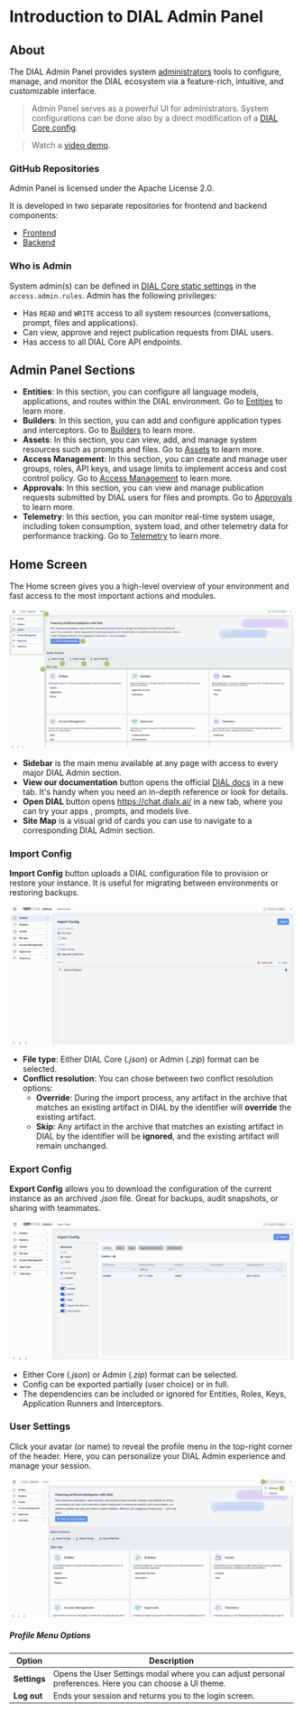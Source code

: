 # Introduction to DIAL Admin Panel

## About

The DIAL Admin Panel provides system [administrators](#who-is-admin) tools to configure, manage, and monitor the DIAL ecosystem via a feature-rich, intuitive, and customizable interface. 

> Admin Panel serves as a powerful UI for administrators. System configurations can be done also by a direct modification of a [DIAL Core config](https://github.com/epam/ai-dial-core).

> Watch a [video demo](/docs/video%20demos/4.dial-admin-panel.md).

### GitHub Repositories

Admin Panel is licensed under the Apache License 2.0. 

It is developed in two separate repositories for frontend and backend components:

* [Frontend](https://github.com/epam/ai-dial-admin-frontend)
* [Backend](https://github.com/epam/ai-dial-admin-backend)
  
### Who is Admin

System admin(s) can be defined in [DIAL Core static settings](https://github.com/epam/ai-dial-core?tab=readme-ov-file#static-settings) in the `access.admin.rules`. Admin has the following privileges:

* Has `READ` and `WRITE` access to all system resources (conversations, prompt, files and applications).
* Can view, approve and reject publication requests from DIAL users. 
* Has access to all DIAL Core API endpoints.

## Admin Panel Sections

* **Entities**: In this section, you can configure all language models, applications, and routes within the DIAL environment. Go to [Entities](/docs/tutorials/3.admin/entities-models.md) to learn more.
* **Builders**: In this section, you can add and configure application types and interceptors. Go to [Builders](/docs/tutorials/3.admin/builders-application-runners.md) to learn more.
* **Assets**: In this section, you can view, add, and manage system resources such as prompts and files. Go to [Assets](/docs/tutorials/3.admin/assets-files.md) to learn more.
* **Access Management**: In this section, you can create and manage user groups, roles, API keys, and usage limits to implement access and cost control policy. Go to [Access Management](/docs/tutorials/3.admin/access-management-roles.md) to learn more.
* **Approvals**: In this section, you can view and manage publication requests submitted by DIAL users for files and prompts. Go to [Approvals](/docs/tutorials/3.admin/approvals-file-publications.md) to learn more.
* **Telemetry**: In this section, you can monitor real-time system usage, including token consumption, system load, and other telemetry data for performance tracking. Go to [Telemetry](/docs/tutorials/3.admin/telemetry-dashboard.md) to learn more.

## Home Screen

The Home screen gives you a high-level overview of your environment and fast access to the most important actions and modules.

![ ](img/img.png)

* **Sidebar** is the main menu available at any page with access to every major DIAL Admin section.
* **View our documentation** button opens the official [DIAL docs](https://docs.dialx.ai/) in a new tab. It's handy when you need an in-depth reference or look for details.
* **Open DIAL** button opens https://chat.dialx.ai/ in a new tab, where you can try your apps , prompts, and models live.
* **Site Map** is a visual grid of cards you can use to navigate to a corresponding DIAL Admin section.

### Import Config

**Import Config** button uploads a DIAL configuration file to provision or restore your instance. It is useful for migrating between environments or restoring backups.

![](img/img_56.png)

* **File type**: Either DIAL Core (_.json_) or Admin (_.zip_) format can be selected.
* **Conflict resolution**: You can chose between two conflict resolution options:
  * **Override**: During the import process, any artifact in the archive that matches an existing artifact in DIAL by the identifier will **override** the existing artifact.
  * **Skip**: Any artifact in the archive that matches an existing artifact in DIAL by the identifier will be **ignored**, and the existing artifact will remain unchanged.

### Export Config

**Export Config** allows you to download the configuration of the current instance as an archived *.json* file. Great for backups, audit snapshots, or sharing with teammates.

![](img/img_57.png)

* Either Core (_.json_) or Admin (_.zip_) format can be selected.
* Config can be exported partially (user choice) or in full.
* The dependencies can be included or ignored for Entities, Roles, Keys, Application Runners and Interceptors. 

### User Settings

Click your avatar (or name) to reveal the profile menu in the top-right corner of the header. Here, you can personalize your DIAL Admin experience and manage your session.

![](img/img_1.png)

##### Profile Menu Options

| Option       | Description                                                              |
| ------------ | ------------------------------------------------------------------------ |
| **Settings** | Opens the User Settings modal where you can adjust personal preferences. Here you can choose a UI theme.|
| **Log out**  | Ends your session and returns you to the login screen.                   |



